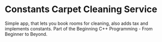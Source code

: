 # Constants Carpet Cleaning Service
 
Simple app, that lets you book rooms for cleaning, also adds tax and implements constants. Part of the Beginning C++ Programming - From Beginner to Beyond.
